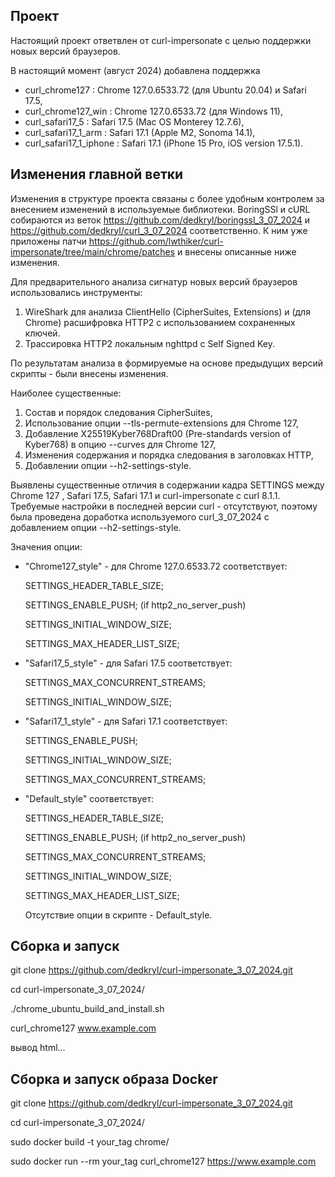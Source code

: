## Проект
Настоящий проект ответвлен от curl-impersonate с целью поддержки
новых версий браузеров.

В настоящий момент (август 2024) добавлена поддержка
- curl_chrome127 : Chrome 127.0.6533.72 (для Ubuntu 20.04) и Safari 17.5,
- curl_chrome127_win :  Chrome 127.0.6533.72 (для Windows 11),
- curl_safari17_5 : Safari 17.5 (Mac OS Monterey 12.7.6),
- curl_safari17_1_arm : Safari 17.1 (Apple M2, Sonoma 14.1),
- curl_safari17_1_iphone : Safari 17.1 (iPhone 15 Pro, iOS version 17.5.1).

## Изменения главной ветки

Изменения в структуре проекта связаны с более удобным контролем за внесением изменений в используемые библиотеки.
BoringSSl и cURL собираются из веток https://github.com/dedkryl/boringssl_3_07_2024 и https://github.com/dedkryl/curl_3_07_2024
соответственно. К ним уже приложены патчи https://github.com/lwthiker/curl-impersonate/tree/main/chrome/patches
 и внесены описанные ниже изменения.
 
 Для предварительного анализа сигнатур новых версий браузеров использовались инструменты:
 1) WireShark для анализа ClientHello (CipherSuites, Extensions) и (для Chrome) расшифровка HTTP2 c использованием сохраненных ключей.
 2) Трассировка HTTP2 локальным nghttpd с Self Signed Key.
 
 По результатам анализа в формируемые на основе предыдущих версий скрипты - были внесены изменения. 
 
 Наиболее существенные:
 
 1) Состав и порядок следования CipherSuites, 
 2) Использование опции --tls-permute-extensions для Chrome 127,
 3) Добавление X25519Kyber768Draft00 (Pre-standards version of Kyber768)  в опцию --curves для Chrome 127,
 4) Изменения содержания и порядка следования в заголовках HTTP,
 5) Добавлении опции --h2-settings-style.
 
 Выявлены существенные отличия в содержании кадра SETTINGS между Chrome 127 , Safari 17.5,  Safari 17.1 и curl-impersonate с curl 8.1.1.
 Требуемые настройки в последней версии curl - отсутствуют, поэтому была проведена доработка используемого  curl_3_07_2024 с добавлением
 опции --h2-settings-style.
 
 Значения опции:
 
- "Chrome127_style" - для Chrome 127.0.6533.72 соответствует:

   SETTINGS_HEADER_TABLE_SIZE;

   SETTINGS_ENABLE_PUSH; (if http2_no_server_push)

   SETTINGS_INITIAL_WINDOW_SIZE;

   SETTINGS_MAX_HEADER_LIST_SIZE;
   
- "Safari17_5_style" - для Safari 17.5  соответствует:
 
   SETTINGS_MAX_CONCURRENT_STREAMS;
 
   SETTINGS_INITIAL_WINDOW_SIZE;

- "Safari17_1_style" - для Safari 17.1  соответствует:
 
   SETTINGS_ENABLE_PUSH;

   SETTINGS_INITIAL_WINDOW_SIZE;
   
   SETTINGS_MAX_CONCURRENT_STREAMS;

- "Default_style"  соответствует:
 
   SETTINGS_HEADER_TABLE_SIZE;

   SETTINGS_ENABLE_PUSH; (if http2_no_server_push)

   SETTINGS_MAX_CONCURRENT_STREAMS;

   SETTINGS_INITIAL_WINDOW_SIZE;

   SETTINGS_MAX_HEADER_LIST_SIZE;


   Отсутствие опции в скрипте - Default_style.

## Сборка и запуск

git clone https://github.com/dedkryl/curl-impersonate_3_07_2024.git

cd curl-impersonate_3_07_2024/

./chrome_ubuntu_build_and_install.sh

curl_chrome127 www.example.com

вывод html... 

## Сборка и запуск образа Docker

git clone https://github.com/dedkryl/curl-impersonate_3_07_2024.git

cd curl-impersonate_3_07_2024/

sudo docker build   -t your_tag chrome/

sudo docker run --rm your_tag curl_chrome127 https://www.example.com
